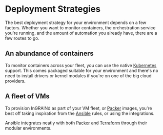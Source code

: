 # Deployment Strategies

The best deployment strategy for your environment depends on a few factors.
Whether you want to monitor containers, the orchestration service
you're running, and the amount of automation you already have, there
are a few routes to go.

## An abundance of containers

To monitor containers across your fleet, you can use the native
[Kubernetes](../kubernetes/) support. This comes packaged suitable for
your environment and there's no need to install drivers or kernel
modules if you're on one of the big cloud providers.

## A fleet of VMs

To provision InGRAINd as part of your VM fleet, or
[Packer](https://packer.io) images, you're best off taking inspiration
from the [Ansible](../ansible/) rules, or using the integrations.

Ansible integrates neatly with both
[Packer](https://packer.io/docs/provisioners/ansible.html) and
[Terraform](https://www.redhat.com/en/resources/hashicorp-terraform-ansible-infrastructure-as-code-overview)
through their modular environments.
